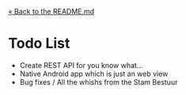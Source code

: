 [&laquo; Back to the README.md](../README.md)

# Todo List
- Create REST API for you know what...
- Native Android app which is just an web view
- Bug fixes / All the whishs from the Stam Bestuur

